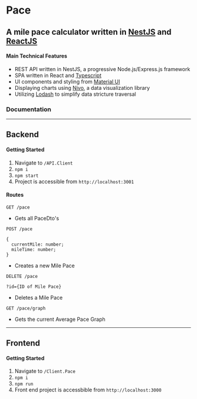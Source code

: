 # Pace


## A mile pace calculator written in [NestJS](nestjs.com) and [ReactJS](reactjs.org)

#### Main Technical Features

- REST API written in NestJS, a progressive Node.js/Express.js framework
- SPA written in React and [Typescript](typescriptlang.org)
- UI components and styling from [Material UI](material-ui.com)
- Displaying charts using [Nivo](nivo.rocks), a data visualization library
- Utilizing [Lodash](lodash.com) to simplify data stricture traversal

### Documentation

---

## Backend

#### Getting Started

1. Navigate to `/API.Client`
2. `npm i`
3. `npm start`
4. Project is accessible from `http://localhost:3001`

#### Routes

```
GET /pace
```

- Gets all PaceDto's

```
POST /pace

{
  currentMile: number;
  mileTime: number;
}
```

- Creates a new Mile Pace

```
DELETE /pace

?id={ID of Mile Pace}
```

- Deletes a Mile Pace

```
GET /pace/graph
```

- Gets the current Average Pace Graph

---

## Frontend

#### Getting Started

1. Navigate to `/Client.Pace`
2. `npm i`
3. `npm run`
4. Front end project is accessbible from `http://localhost:3000`
